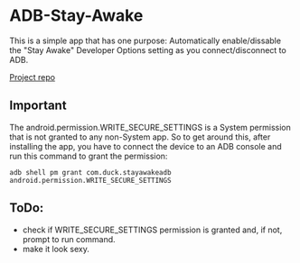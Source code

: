 # ADB-Stay-Awake 
This is a simple app that has one purpose: Automatically enable/dissable the "Stay Awake" Developer Options setting as you connect/disconnect to ADB.

[Project repo](https://github.com/projectdelta6/ADB-Stay-Awake)

## Important

The android.permission.WRITE_SECURE_SETTINGS is a System permission that is not granted to any non-System app.
So to get around this, after installing the app, you have to connect the device to an ADB console and run this command to grant the permission:
```
adb shell pm grant com.duck.stayawakeadb android.permission.WRITE_SECURE_SETTINGS
```

## ToDo:
* check if WRITE_SECURE_SETTINGS permission is granted and, if not, prompt to run command.
* make it look sexy.
